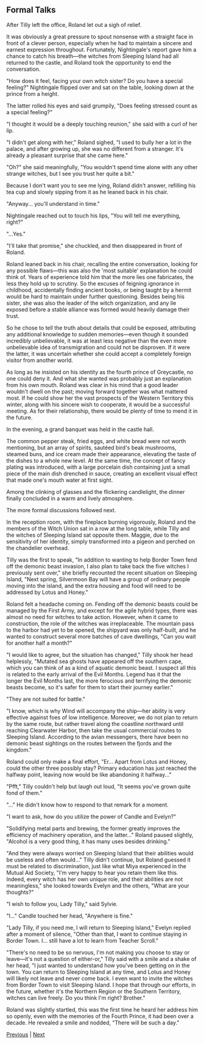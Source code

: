## Formal Talks
After Tilly left the office, Roland let out a sigh of relief.



It was obviously a great pressure to spout nonsense with a straight face in front of a clever person, especially when he had to maintain a sincere and earnest expression throughout. Fortunately, Nightingale's report gave him a chance to catch his breath—the witches from Sleeping Island had all returned to the castle, and Roland took the opportunity to end the conversation.



"How does it feel, facing your own witch sister? Do you have a special feeling?" Nightingale flipped over and sat on the table, looking down at the prince from a height.



The latter rolled his eyes and said grumpily, "Does feeling stressed count as a special feeling?"



"I thought it would be a deeply touching reunion," she said with a curl of her lip.



"I didn't get along with her," Roland sighed, "I used to bully her a lot in the palace, and after growing up, she was no different from a stranger. It's already a pleasant surprise that she came here."



"Oh?" she said meaningfully, "You wouldn't spend time alone with any other strange witches, but I see you trust her quite a bit."



Because I don't want you to see me lying, Roland didn't answer, refilling his tea cup and slowly sipping from it as he leaned back in his chair.



"Anyway... you'll understand in time."



Nightingale reached out to touch his lips, "You will tell me everything, right?"

"…Yes."

"I'll take that promise," she chuckled, and then disappeared in front of Roland.

Roland leaned back in his chair, recalling the entire conversation, looking for any possible flaws—this was also the 'most suitable' explanation he could think of. Years of experience told him that the more lies one fabricates, the less they hold up to scrutiny. So the excuses of feigning ignorance in childhood, accidentally finding ancient books, or being taught by a hermit would be hard to maintain under further questioning. Besides being his sister, she was also the leader of the witch organization, and any lie exposed before a stable alliance was formed would heavily damage their trust.



So he chose to tell the truth about details that could be exposed, attributing any additional knowledge to sudden memories—even though it sounded incredibly unbelievable, it was at least less negative than the even more unbelievable idea of transmigration and could not be disproven. If it were the latter, it was uncertain whether she could accept a completely foreign visitor from another world.



As long as he insisted on his identity as the fourth prince of Greycastle, no one could deny it. And what she wanted was probably just an explanation from his own mouth. Roland was clear in his mind that a good leader wouldn't dwell on the past; moving forward together was what mattered most. If he could show her the vast prospects of the Western Territory this winter, along with his sincere wish to cooperate, it would be a successful meeting. As for their relationship, there would be plenty of time to mend it in the future.



In the evening, a grand banquet was held in the castle hall.



The common pepper steak, fried eggs, and white bread were not worth mentioning, but an array of spirits, sautéed bird's beak mushrooms, steamed buns, and ice cream made their appearance, elevating the taste of the dishes to a whole new level. At the same time, the concept of fancy plating was introduced, with a large porcelain dish containing just a small piece of the main dish drenched in sauce, creating an excellent visual effect that made one's mouth water at first sight.



Among the clinking of glasses and the flickering candlelight, the dinner finally concluded in a warm and lively atmosphere.



The more formal discussions followed next.



In the reception room, with the fireplace burning vigorously, Roland and the members of the Witch Union sat in a row at the long table, while Tilly and the witches of Sleeping Island sat opposite them. Maggie, due to the sensitivity of her identity, simply transformed into a pigeon and perched on the chandelier overhead.



Tilly was the first to speak, "In addition to wanting to help Border Town fend off the demonic beast invasion, I also plan to take back the five witches I previously sent over," she briefly recounted the recent situation on Sleeping Island, "Next spring, Silvermoon Bay will have a group of ordinary people moving into the island, and the extra housing and food will need to be addressed by Lotus and Honey."



Roland felt a headache coming on. Fending off the demonic beasts could be managed by the First Army, and except for the agile hybrid types, there was almost no need for witches to take action. However, when it came to construction, the role of the witches was irreplaceable. The mountain pass to the harbor had yet to be opened, the shipyard was only half-built, and he wanted to construct several more batches of cave dwellings, "Can you wait for another half a month?"



"I would like to agree, but the situation has changed," Tilly shook her head helplessly, "Mutated sea ghosts have appeared off the southern cape, which you can think of as a kind of aquatic demonic beast. I suspect all this is related to the early arrival of the Evil Months. Legend has it that the longer the Evil Months last, the more ferocious and terrifying the demonic beasts become, so it's safer for them to start their journey earlier."



"They are not suited for battle."



"I know, which is why Wind will accompany the ship—her ability is very effective against foes of low intelligence. Moreover, we do not plan to return by the same route, but rather travel along the coastline northward until reaching Clearwater Harbor, then take the usual commercial routes to Sleeping Island. According to the avian messengers, there have been no demonic beast sightings on the routes between the fjords and the kingdom."



Roland could only make a final effort, "Er... Apart from Lotus and Honey, could the other three possibly stay? Primary education has just reached the halfway point, leaving now would be like abandoning it halfway..."



"Pfft," Tilly couldn't help but laugh out loud, "It seems you've grown quite fond of them."



"..." He didn't know how to respond to that remark for a moment.

"I want to ask, how do you utilize the power of Candle and Evelyn?" 

"Solidifying metal parts and brewing, the former greatly improves the efficiency of machinery operation, and the latter..." Roland paused slightly, "Alcohol is a very good thing, it has many uses besides drinking."

"And they were always worried on Sleeping Island that their abilities would be useless and often would..." Tilly didn't continue, but Roland guessed it must be related to discrimination, just like what Miya experienced in the Mutual Aid Society, "I'm very happy to hear you retain them like this. Indeed, every witch has her own unique role, and their abilities are not meaningless," she looked towards Evelyn and the others, "What are your thoughts?"

"I wish to follow you, Lady Tilly," said Sylvie.

"I..." Candle touched her head, "Anywhere is fine."

"Lady Tilly, if you need me, I will return to Sleeping Island," Evelyn replied after a moment of silence, "Other than that, I want to continue staying in Border Town. I... still have a lot to learn from Teacher Scroll."

"There's no need to be so nervous, I'm not making you choose to stay or leave—it's not a question of either-or," Tilly said with a smile and a shake of her head, "I just wanted to understand how you've been getting on in the town. You can return to Sleeping Island at any time, and Lotus and Honey will likely not leave and never come back. I even want to invite the witches from Border Town to visit Sleeping Island. I hope that through our efforts, in the future, whether it's the Northern Region or the Southern Territory, witches can live freely. Do you think I'm right? Brother."

Roland was slightly startled, this was the first time he heard her address him so openly, even with the memories of the Fourth Prince, it had been over a decade. He revealed a smile and nodded, "There will be such a day."





[Previous](CH0327.md) | [Next](CH0329.md)

